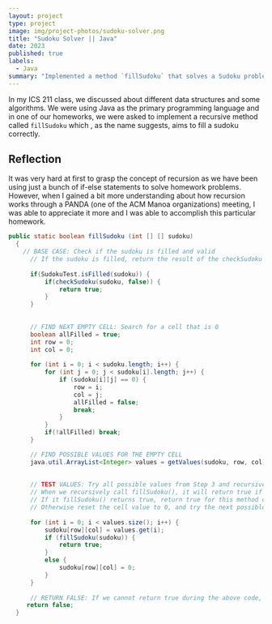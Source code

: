 ```yaml
---
layout: project
type: project
image: img/project-photos/sudoku-solver.png
title: "Sudoku Solver || Java"
date: 2023
published: true
labels:
  - Java
summary: "Implemented a method `fillSudoku` that solves a Sudoku problem primarily through recursion."
---
```


In my ICS 211 class, we discussed about different data structures and some algorithms. We were using Java as the primary programming language and in one of our homeworks, we were asked to implement a recursive method called `fillSudoku` which , as the name suggests, aims to fill a sudoku correctly.  

## Reflection
It was very hard at first to grasp the concept of recursion as we have been using just a bunch of if-else statements to solve homework problems. However, when I gained a bit more understanding about how recursion works through a PANDA (one of the ACM Manoa organizations) meeting, I was able to appreciate it more and I was able to accomplish this particular homework.

```java
public static boolean fillSudoku (int [] [] sudoku)
  {
	// BASE CASE: Check if the sudoku is filled and valid
	  // If the sudoku is filled, return the result of the checkSudoku (sudoku, false)
	  
	  if(SudokuTest.isFilled(sudoku)) {
		  if(checkSudoku(sudoku, false)) {
			  return true;
		  }
	  }
	  
	  
	  // FIND NEXT EMPTY CELL: Search for a cell that is 0
	  boolean allFilled = true;
	  int row = 0;
	  int col = 0;
	  
	  for (int i = 0; i < sudoku.length; i++) {
		  for (int j = 0; j < sudoku[i].length; j++) {
			  if (sudoku[i][j] == 0) {
				  row = i;
				  col = j;
				  allFilled = false;
				  break;
			  }
		  }
		  if(!allFilled) break;
	  }

	  // FIND POSSIBLE VALUES FOR THE EMPTY CELL
	  java.util.ArrayList<Integer> values = getValues(sudoku, row, col);
	  
	  
	  // TEST VALUES: Try all possible values from Step 3 and recursively call fillSudoku() with each possible value
	  // When we recursively call fillSudoku(), it will return true if we found a valid solution, and false otherwise.
	  // If it fillSudoku() returns true, return true for this method call as well
	  // Otherwise reset the cell value to 0, and try the next possible value
	  
	  for (int i = 0; i < values.size(); i++) {
		  sudoku[row][col] = values.get(i);
		  if (fillSudoku(sudoku)) {
			  return true;
		  }
		  else {
			  sudoku[row][col] = 0;
		  }
	  }
	  
	  // RETURN FALSE: If we cannot return true during the above code, it means we can't solve the sudoku
	 return false;
  }

```



<!--You can learn more at the [UH Micromouse News Announcement](https://manoa.hawaii.edu/news/article.php?aId=2857). -->
